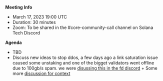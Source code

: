 **Meeting Info**
- March 17, 2023 19:00 UTC
- Duration: 30 minutes
- Zoom: To be shared in the #core-community-call channel on Solana Tech Discord

**Agenda**

- TBD
- Discuss new ideas to stop ddos, a few days ago a link saturation issue caused some unstaking and one of the bigget validators went offline due to 100gb/s spam. we were [disussing this in the fd discord](https://discord.com/channels/1010089595486085211/1010089596022947902/1084169065897144391) + Some more [discussion for context](https://twitter.com/7LayerMagik/status/1634611751051223044) 
